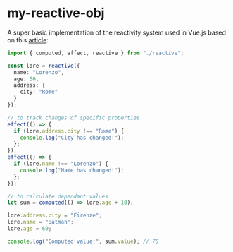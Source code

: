 # my-reactive-obj

A super basic implementation of the reactivity system used in Vue.js based on this [article](https://ryangjchandler.co.uk/posts/the-magic-behind-reactivity-proxies):

```typescript
import { computed, effect, reactive } from "./reactive";

const lore = reactive({
  name: "Lorenzo",
  age: 50,
  address: {
    city: "Rome"
  }
});

// to track changes of specific properties
effect(() => {
  if (lore.address.city !== "Rome") {
    console.log("City has changed!");
  };
});
effect(() => {
  if (lore.name !== "Lorenzo") {
    console.log("Name has changed!");
  };
});

// to calculate dependant values
let sum = computed(() => lore.age + 10);

lore.address.city = "Firenze";
lore.name = "Batman";
lore.age = 60;

console.log("Computed value:", sum.value); // 70
```
